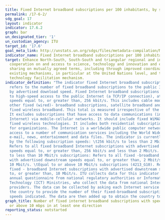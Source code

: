 ```yaml
---
title: Fixed Internet broadband subscriptions per 100 inhabitants, by speed
permalink: /17-6-2/
sdg_goal: 17
layout: indicator
indicator: 17.6.2
graph: bar
un_designated_tier: '1'
un_custodian_agency: ITU
target_id: '17.6'
goal_meta_link: http://unstats.un.org/sdgs/files/metadata-compilation/Metadata-Goal-17.pdf
indicator_name: Fixed Internet broadband subscriptions per 100 inhabitants, by speed
target: Enhance North-South, South-South and triangular regional and international
  cooperation on and access to science, technology and innovation and enhance knowledge
  sharing on mutually agreed terms, including through improved coordination among
  existing mechanisms, in particular at the United Nations level, and through a global
  technology facilitation mechanism.
indicator_definition: "The indicator fixed Internet broadband subscriptions, by speed,
  refers to the number of fixed broadband subscriptions to the public Internet, split
  by advertised download speed. Fixed Internet broadband subscriptions refer to subscriptions
  to high-speed access to the public Internet (a TCP/IP connection), at downstream
  speeds equal to, or greater than, 256 kbit/s. This includes cable modem, DSL, fibre-to-the-home/building,
  other fixed (wired)- broadband subscriptions, satellite broadband and terrestrial
  fixed wireless broadband. This total is measured irrespective of the method of payment.
  It excludes subscriptions that have access to data communications (including the
  Internet) via mobile-cellular networks. It should include fixed WiMAX and any other
  fixed wireless technologies. It includes both residential subscriptions and subscriptions
  for organizations. The Internet is a worldwide public computer network. It provides
  access to a number of communication services including the World Wide Web and carries
  e-mail, news, entertainment and data files. The indicator is currently broken down
  by the following subscription speeds: \t256 kbit/s to less than 2 Mbit/s subscriptions:
  Refers to all fixed broadband Internet subscriptions with advertised downstream
  speeds equal to, or greater than, 256 kbit/s and less than 2 Mbit/s. \t2 Mbit/s
  to less than 10 Mbit/s subscriptions: Refers to all fixed -broadband Internet subscriptions
  with advertised downstream speeds equal to, or greater than, 2 Mbit/s and less than
  10 Mbit/s. \tEqual to or above 10 Mbit/s subscriptions (4213_G10). Refers to all
  fixed - broadband Internet subscriptions with advertised downstream speeds equal
  to, or greater than, 10 Mbit/s. ITU collects data for this indicator through an
  annual questionnaire from national regulatory authorities or Information and Communication
  Technology (ICT) Ministries, who collect the data from national Internet service
  providers. The data can be collected by asking each Internet service provider in
  the country to provide the number of their fixed-broadband subscriptions by the
  speeds indicated. The data are then added up to obtain the country totals."
graph_title: Number of fixed internet broadband subscriptions with speeds equal to
  or above 10 mbps in at least one direction
reporting_status: notstarted
---
```

